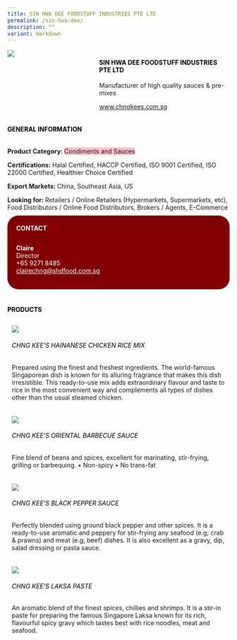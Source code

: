 ```yaml
---
title: SIN HWA DEE FOODSTUFF INDUSTRIES PTE LTD
permalink: /sin-hwa-dee/
description: ""
variant: markdown
---
```

<div class="flex-paragraph"> 
<p style="text-transform: uppercase">
</p>
</div> 
<div class="flex-container" style="display: flex; flex-wrap: wrap;"> 
<div class="card sgds" style="flex: 1 1 40%; display: block;">
<img src="/images/shd_logo.png">
</div> 
<div class="card-sgds" style="flex: 1 1 58%; display: block; margin-left: 3px"> 
<h4 style="text-transform: uppercase; color: black;">
<b>SIN HWA DEE FOODSTUFF INDUSTRIES PTE LTD
</b>
</h4> 
<p>Manufacturer of high quality sauces &amp; pre-mixes
</p> 
<p>
<a href="https://www.chngkees.com.sg/" target="_blank">www.chngkees.com.sg
</a>
</p> 
</div> 
</div> 
<h4 style="text-transform: uppercase; color: black;">
<b>General Information
</b>
</h4> 
<div class="flex-container" style="display: flex; flex-wrap: wrap;"> 
<div class="card sgds" style="flex: 1 1 65%; display: block; align-self: stretch"> 
<div class="flex-paragraph"> 
<p>
<b>Product Category: 
</b>
<span style="background-color: pink; border-radius: 10 px;">Condiments and Sauces</span>
</p> 
<p>
<b>Certifications: 
</b>Halal Certified, HACCP Certified, ISO 9001 Certified, ISO 22000 Certified, Healthier Choice Certified
</p> 
<p>
<b>Export Markets: 
</b>China, Southeast Asia, US
</p> 
<p style="margin-bottom: 10px;">
<b>Looking for: 
</b>Retailers / Online Retailers (Hypermarkets, Supermarkets, etc), Food Distributors / Online Food Distributors, Brokers / Agents, E-Commerce
</p> 
</div> 
</div> 
<div class="card sgds" style="flex: 1 1 35%; padding: 10px; display: block; background-color: maroon; border-radius: 25px; align-self: center;"> 
<h4 style="color: white; margin-top: 10px; margin-left: 10px;">CONTACT
</h4> 
<div class="flex-paragraph"> 
<p style="padding: 10px; color: white;">
<b>Claire
</b>
<br>Director
<br>+65 9271 8485
<br>
<a href="mailto:clairechng@shdfood.com.sg" style="color: white;">clairechng@shdfood.com.sg
</a>
</p> 
</div> 
</div> 
</div> 
<br> 
<h4 style="text-transform: uppercase; color: black;">
<b>products
</b>
</h4> 
<div style="display: flex; flex-wrap: wrap;"> 
<div class="card sgds" style="flex: 1 1 47%; margin: 10px; display: block;"> 
<div class="flex-image" style="display: block;">
<img src="/images/shd_product1.jpg">
</div> 
<div class="flex-paragraph"> 
<h6 style="text-transform: uppercase; color: black;">Chng Kee's Hainanese Chicken Rice Mix
</h6> 
<p>Prepared using the finest and freshest ingredients. The world-famous Singaporean dish is known for its alluring fragrance that makes this dish irresistible. This ready-to-use mix adds extraordinary flavour and taste to rice in the most convenient way and complements all types of dishes other than the usual steamed chicken.
</p>
</div> 
</div> 
<div class="card sgds" style="flex: 1 1 47%; margin: 10px; display: block;"> 
<div class="flex-image" style="display: block;">
<img src="/images/shd_product2.jpg">
</div> 
<div class="flex-paragraph"> 
<h6 style="text-transform: uppercase; color: black;">Chng Kee's Oriental Barbecue Sauce
</h6> 
<p>Fine blend of beans and spices, excellent for marinating, stir-frying, grilling or barbequing. • Non-spicy • No trans-fat
</p>
</div> 
</div> 
<div class="card sgds" style="flex: 1 1 47%; margin: 10px; display: block;"> 
<div class="flex-image" style="display: block;">
<img src="/images/shd_product3.jpg">
</div> 
<div class="flex-paragraph"> 
<h6 style="text-transform: uppercase; color: black;">Chng Kee's Black Pepper Sauce
</h6> 
<p>Perfectly blended using ground black pepper and other spices. It is a ready-to-use aromatic and peppery for stir-frying any seafood (e.g; crab &amp; prawns) and meat (e.g; beef) dishes. It is also excellent as a gravy, dip, salad dressing or pasta sauce.
</p>
</div> 
</div> 
<div class="card sgds" style="flex: 1 1 47%; margin: 10px; display: block;"> 
<div class="flex-image" style="display: block;">
<img src="/images/shd_product4.jpg">
</div> 
<div class="flex-paragraph"> 
<h6 style="text-transform: uppercase; color: black;">Chng Kee's Laksa Paste
</h6> 
<p>An aromatic blend of the finest spices, chillies and shrimps. It is a stir-in paste for preparing the famous Singapore Laksa known for its rich, flavourful spicy gravy which tastes best with rice noodles, meat and seafood.
</p>
</div> 
</div> 
</div>